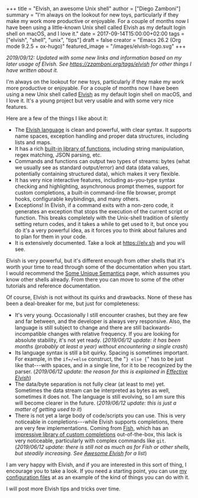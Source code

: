 +++
title = "Elvish, an awesome Unix shell"
author = ["Diego Zamboni"]
summary = "I'm always on the lookout for new toys, particularly if they make my work more productive or enjoyable.  For a couple of months now I have been using a little-known Unix shell called Elvish as my default login shell on macOS, and I love it."
date = 2017-09-14T15:00:00+02:00
tags = ["elvish", "shell", "unix", "tips"]
draft = false
creator = "Emacs 26.2 (Org mode 9.2.5 + ox-hugo)"
featured_image = "/images/elvish-logo.svg"
+++

_2019/09/12: Updated with some new links and information based on my later usage of Elvish. See <https://zzamboni.org/tags/elvish> for other things I have written about it._

I'm always on the lookout for new toys, particularly if they make my work more productive or enjoyable. For a couple of months now I have been using a new Unix shell called [Elvish](https://elv.sh/) as my default login shell on macOS, and I love it. It's a young project but very usable and with some very nice features.

Here are a few of the things I like about it:

-   The [Elvish language](https://elv.sh/ref/language.html) is clean and powerful, with clear syntax. It supports name spaces, exception handling and proper data structures, including lists and maps.
-   It has a rich [built-in library of functions](https://elv.sh/ref/builtin.html), including string manipulation, regex matching, JSON parsing, etc.
-   Commands and functions can output two types of streams: bytes (what we usually see as standard output/error) and data (data values, potentially containing structured data), which makes it very flexible.
-   It has very nice interactive features, including as-you-type syntax checking and highlighting, asynchronous prompt themes, support for custom completions, a built-in command-line file browser, prompt hooks, configurable keybindings, and many others.
-   Exceptions! In Elvish, if a command exits with a non-zero code, it generates an exception that stops the execution of the current script or function. This breaks completely with the Unix-shell tradition of silently setting return codes, and it takes a while to get used to it, but once you do it's a very powerful idea, as it forces you to think about failures and to plan for them in your code.
-   It is extensively documented. Take a look at <https://elv.sh> and you will see.

Elvish is very powerful, but it's different enough from other shells that it's worth your time to read through some of the documentation when you start. I would recommend the [Some Unique Semantics](https://elv.sh/learn/unique-semantics.html) page, which assumes you know other shells already. From there you can move to some of the other tutorials and reference documentation.

Of course, Elvish is not without its quirks and drawbacks. None of these has been a deal-breaker for me, but just for completeness:

-   It's very young. Occasionally I still encounter crashes, but they are few and far between, and the developer is always very responsive.  Also, the language is still subject to change and there are still backwards-incompatible changes with relative frequency. If you are looking for absolute stability, it's not yet ready. (_2019/06/12 update: it has been months (probably at least a year) without encountering a single crash_)
-   Its language syntax is still a bit quirky. Spacing is sometimes important. For example, in the `if=/=else` construct, the "`} else {`" has to be just like that---with spaces, and in a single line, for it to be recognized by the parser. (_2019/06/12 update:  the reason for this is explained in [Effective Elvish](https://elv.sh/learn/effective-elvish.html#code-blocks)_)
-   The data/byte separation is not fully clear (at least to me) yet.  Sometimes the data stream can be interpreted as bytes as well, sometimes it does not. The language is still evolving, so I am sure this will become clearer in the future.  (_2019/06/12 update: this is just a matter of getting used to it_)
-   There is not yet a large body of code/scripts you can use. This is very noticeable in completions---while Elvish supports completions, there are very few implementations. Coming from [Fish](https://fishshell.com/), which has an [impressive library of custom completions](https://github.com/fish-shell/fish-shell/tree/master/share/completions) out-of-the-box, this lack is very noticeable, particularly with complex commands like `git`. (_2019/06/12 update: there is still not as much as for Fish or other shells, but steadily increasing. See [Awesome Elvish](https://github.com/elves/awesome-elvish) for a list_)

I am very happy with Elvish, and if you are interested in this sort of thing, I encourage you to take a look. If you need a starting point, you can use [my configuration files](https://github.com/zzamboni/vcsh%5Felvish/tree/master/.elvish/) at as an example of the kind of things you can do with it.

I will post more Elvish tips and tricks over time.
